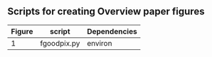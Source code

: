 
## Scripts for creating Overview paper figures

| Figure | script      | Dependencies |
| ------ | ----------- | ------------ |
| 1      | fgoodpix.py | environ      |

